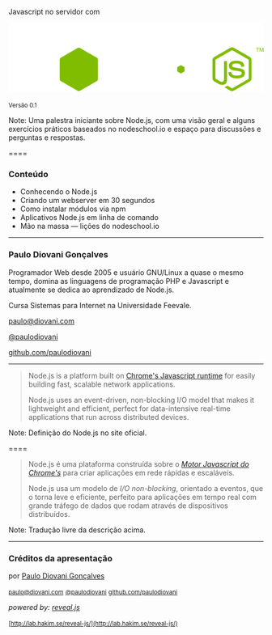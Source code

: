 
Javascript no servidor com 


![Node.js](img/node-logo.svg) <!-- .element: style="background:none; border:0;" -->

<small>Versão 0.1</small>

Note:
Uma palestra iniciante sobre Node.js, 
com uma visão geral e alguns exercícios práticos baseados no nodeschool.io 
e espaço para discussões e perguntas e respostas.

====

### Conteúdo

* Conhecendo o Node.js
* Criando um webserver em 30 segundos
* Como instalar módulos via npm
* Aplicativos Node.js em linha de comando
* Mão na massa — lições do nodeschool.io

----

### Paulo Diovani Gonçalves

Programador Web desde 2005 e usuário GNU/Linux a quase o mesmo tempo, domina as linguagens de programação PHP e Javascript e atualmente se dedica ao aprendizado de Node.js. 
<!-- .element: style="font-size:0.6em;" -->

Cursa Sistemas para Internet na Universidade Feevale.
<!-- .element: style="font-size:0.6em;" -->

[paulo@diovani.com](mailto:paulo@diovani.com)

[@paulodiovani](paulo@diovani.com)

[github.com/paulodiovani](http://github.com/paulodiovani)

----

>Node.js is a platform built on [Chrome's Javascript runtime](http://code.google.com/p/v8/) for easily building fast, scalable network applications. 
>
>Node.js uses an event-driven, non-blocking I/O model that makes it lightweight and efficient, perfect for data-intensive real-time applications that run across distributed devices.

Note:
Definição do Node.js no site oficial.

==== 

> Node.js é uma plataforma construída sobre o [_Motor Javascript do Chrome's_](http://code.google.com/p/v8/) para criar aplicações em rede rápidas e escaláveis. 
> 
> Node.js usa um modelo de _I/O_ _non-blocking_, orientado a eventos, que o torna leve e eficiente, perfeito para aplicações em tempo real com grande tráfego de dados que rodam através de dispositivos distribuídos.

Note:
Tradução livre da descrição acima.

----

### Créditos da apresentação

por [Paulo Diovani Gonçalves](mailto:paulo@diovani.com)

<small>[paulo@diovani.com](mailto:paulo@diovani.com)</small>
<small>[@paulodiovani](paulo@diovani.com)</small>
<small>[github.com/paulodiovani](http://github.com/paulodiovani)</small>

_powered by: [reveal.js](http://lab.hakim.se/reveal-js/)_

<small>[http://lab.hakim.se/reveal-js/](http://lab.hakim.se/reveal-js/)</small>
